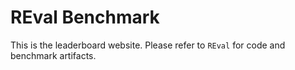 # REval Benchmark

This is the leaderboard website. Please refer to `REval` for code and benchmark artifacts.
